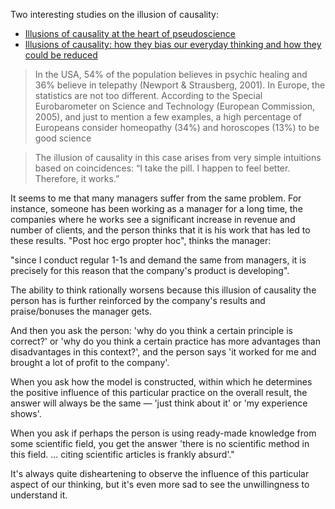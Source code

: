 Two interesting studies on the illusion of causality:

- [Illusions of causality at the heart of pseudoscience](https://pubmed.ncbi.nlm.nih.gov/21751996/)
- [Illusions of causality: how they bias our everyday thinking and how they could be reduced](https://www.frontiersin.org/articles/10.3389/fpsyg.2015.00888/full)

> In the USA, 54% of the population believes in psychic healing and 36% believe in telepathy (Newport & Strausberg, 2001). In Europe, the statistics are not too different. According to the Special Eurobarometer on Science and Technology (European Commission, 2005), and just to mention a few examples, a high percentage of Europeans consider homeopathy (34%) and horoscopes (13%) to be good science

> The illusion of causality in this case arises from very simple intuitions based on coincidences: “I take the pill. I happen to feel better. Therefore, it works.”

It seems to me that many managers suffer from the same problem. For instance, someone has been working as a manager for a long time, the companies where he works see a significant increase in revenue and number of clients, and the person thinks that it is his work that has led to these results. "Post hoc ergo propter hoc", thinks the manager:

"since I conduct regular 1-1s and demand the same from managers, it is precisely for this reason that the company's product is developing".

The ability to think rationally worsens because this illusion of causality the person has is further reinforced by the company's results and praise/bonuses the manager gets.

And then you ask the person: 'why do you think a certain principle is correct?' or 'why do you think a certain practice has more advantages than disadvantages in this context?', and the person says 'it worked for me and brought a lot of profit to the company'.

When you ask how the model is constructed, within which he determines the positive influence of this particular practice on the overall result, the answer will always be the same — 'just think about it' or 'my experience shows'.

When you ask if perhaps the person is using ready-made knowledge from some scientific field, you get the answer 'there is no scientific method in this field. ... citing scientific articles is frankly absurd'."

It's always quite disheartening to observe the influence of this particular aspect of our thinking, but it's even more sad to see the unwillingness to understand it.
